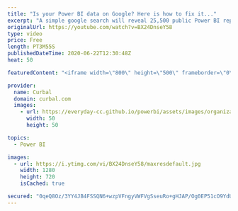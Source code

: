 ```yaml
---
title: "Is your Power BI data on Google? Here is how to fix it..."
excerpt: "A simple google search will reveal 25,500 public Power BI reports and not all of them should be public.  Do you know which power bi reports are on google and how to delete them?  In this video I will show you how to find, review, delete and control your Public Power BI reports.  Here you can download"
originalUrl: https://youtube.com/watch?v=BX24DnseY58
type: video
price: Free
length: PT3M55S
publishedDateTime: 2020-06-22T12:30:48Z
heat: 50

featuredContent: "<iframe width=\"800\" height=\"500\" frameborder=\"0\" src=\"https://www.youtube.com/embed/BX24DnseY58\" allow=\"accelerometer; autoplay; encrypted-media; gyroscope; picture-in-picture\" allowfullscreen></iframe>"

provider:
  name: Curbal
  domain: curbal.com
  images:
    - url: https://everyday-cc.github.io/powerbi/assets/images/organizations/curbal.com-50x50.jpg
      width: 50
      height: 50

topics:
  - Power BI

images:
  - url: https://i.ytimg.com/vi/BX24DnseY58/maxresdefault.jpg
    width: 1280
    height: 720
    isCached: true

secured: "0qeQ8Oz/3YY4JB4FSSQN6+wzpVFngyVWFVgSseuRo+gHJAP/Og0EP51cO9YdUd/4JfUf1q5xoelQcs/Lu1MFGJ5DPS2ttJfG4Z5DAAjkEPaRsbSWd+VaIOTzmuWFRBIh64h/gCL4m2SIZnrPfXD39Reg4dacTV3+8DBKpATOT5OyAJak2N3sVmrqh4746W2KeWDnemb564OKC+c9//HJFdXJNdHEzAz02OuvZSl8U0XGzLjtdMCEu2CZvx8hgTiwNcpccKddm6xn8O3FIWgVnq1pjVxZ56U77TUAv2g1Rvu5cx1T4l4vWk7nh5HAJM2JVn01+w2ZoBotltJkEhO+Hw+qOW1AhCOO1uC/Muyf7LvWo5hdD0uZUewfW8Brmul3xCDH8uq90sRStWgH2sBCtiEUIX7HDR/apMb49eDCv1Q=;/T0NkU0go3O+tX1cJRnr5w=="
---
```


